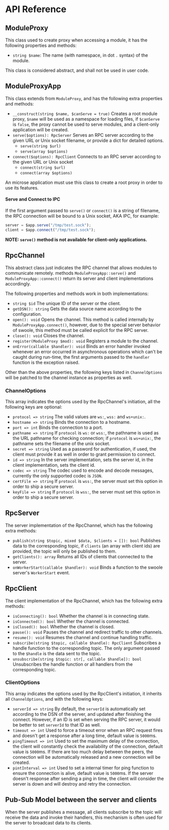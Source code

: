 # API Reference

## ModuleProxy

This class used to create proxy when accessing a module, it has the following
properties and methods:

- `string $name`: The name (with namespace, in dot `.` syntax) of the module.

This class is considered abstract, and shall not be used in user code.

## ModuleProxyApp

This class extends from `ModuleProxy`, and has the following extra properties
and methods:

- `__construct(string $name, $canServe = true)` Creates a root module proxy,
    `$name` will be used as a namespace for loading files, if `$canServe` is
    `false`, the proxy cannot be used to serve modules, and a client-only
    application will be created.
- `serve($options): RpcServer` Serves an RPC server according to the given URL
    or Unix socket filename, or provide a dict for detailed options.
    - `serve(string $url)`
    - `serve(array $options)`
- `connect($options): RpcClient` Connects to an RPC server according to the
    given URL or Unix socket
    - `connect(string $url)`
    - `connect(array $options)`

An microse application must use this class to create a root proxy in order to
use its features.

#### Serve and Connect to IPC

If the first argument passed to `serve()` or `connect()` is a string of
filename, the RPC connection will be bound to a Unix socket, AKA IPC, for
example:

```ts
server = $app.serve("/tmp/test.sock");
client = $app.connect("/tmp/test.sock");
```

**NOTE: `serve()` method is not available for client-only applications.**

## RpcChannel

This abstract class just indicates the RPC channel that allows modules to
communicate remotely. methods `ModuleProxyApp::serve()` and
`ModuleProxyApp::connect()` return its server and client implementations
accordingly.

The following properties and methods work in both implementations:

- `string $id` The unique ID of the server or the client.
- `getDSN(): string` Gets the data source name according to the configuration.
- `open(): void` Opens the channel. This method is called internally by
    `ModuleProxyApp.connect()`, however, due to the special server behavior of
    swoole, this method must be called explicit for the RPC server.
- `close(): void` Closes the channel.
- `register(ModuleProxy $mod): void` Registers a module to the channel.
- `onError(callable $handler): void` Binds an error handler invoked whenever an
    error occurred in asynchronous operations which can't be caught during
    run-time, the first arguments passed to the `handler` function is the
    exception raised.

Other than the above properties, the following keys listed in `ChannelOptions`
will be patched to the channel instance as properties as well.

### ChannelOptions

This array indicates the options used by the RpcChannel's initiation, all
the following keys are optional:

- `protocol => string` The valid values are `ws:`, `wss:` and `ws+unix:`.
- `hostname => string` Binds the connection to a hostname.
- `port => int` Binds the connection to a port.
- `pathname => string` If `protocol` is `ws:` or `wss:`, the pathname is used as
    the URL pathname for checking connection; if `protocol` is `ws+unix:`, the
    pathname sets the filename of the unix socket.
- `secret => string` Used as a password for authentication, if used, the client
    must provide it as well in order to grant permission to connect.
- `id => string` In the server implementation, sets the server id, in the client
    implementation, sets the client id.
- `codec => string` The codec used to encode and decode messages, currently the
    only supported codec is `JSON`.
- `certFile => string` If `protocol` is `wss:`, the server must set this
    option in order to ship a secure server.
- `keyFile => string` If `protocol` is `wss:`, the server must set this
    option in order to ship a secure server.

## RpcServer

The server implementation of the RpcChannel, which has the following extra
methods:

- `publish(string $topic, mixed $data, $clients = []): bool`
    Publishes data to the corresponding topic, if `clients` (an array with
    client ids) are provided, the topic will only be published to them.
- `getClients(): array` Returns all IDs of clients that connected to the server.
- `onWorkerStart(callable $handler): void` Binds a function to the swoole
    server's `WorkerStart` event.

## RpcClient

The client implementation of the RpcChannel, which has the following extra
methods:

- `isConnecting(): bool` Whether the channel is in connecting state.
- `isConnected(): bool` Whether the channel is connected.
- `isClosed(): bool` Whether the channel is closed.
- `pause(): void` Pauses the channel and redirect traffic to other channels.
- `resume(): void` Resumes the channel and continue handling traffic.
- `subscribe(string $topic, callable $handle): RpcClient` Subscribes a handle
    function to the corresponding topic. The only argument passed to the
    `$handle` is the data sent to the topic.
- `unsubscribe(string $topic: str[, callable $handle]): bool` Unsubscribes the
    handle function or all handlers from the corresponding topic.

### ClientOptions

This array indicates the options used by the RpcClient's initiation, it
inherits all `ChannelOptions`, and with the following keys:

- `serverId => string` By default, the `serverId` is automatically set according
    to the DSN of the server, and updated after finishing the connect. However,
    if an ID is set when serving the RPC server, it would be better to set
    `serverId` to that ID as well.
- `timeout => int` Used to force a timeout error when an RPC request fires and
    doesn't get a response after a long time, default value is `5000`ms.
- `pingTimeout => int` Used to set the maximum delay of the connection, the
    client will constantly check the availability of the connection, default
    value is `5000`ms. If there are too much delay between the peers, the
    connection will be automatically released and a new connection will be
    created.
- `pintInterval => int` Used to set a internal timer for ping function to ensure
    the connection is alive, default value is `5000`ms. If the server doesn't
    response after sending a ping in time, the client will consider the server
    is down and will destroy and retry the connection.

## Pub-Sub Model between the server and clients

When the server publishes a message, all clients subscribe to the topic
will receive the data and invoke their handlers, this mechanism is often used
for the server to broadcast data to its clients.
